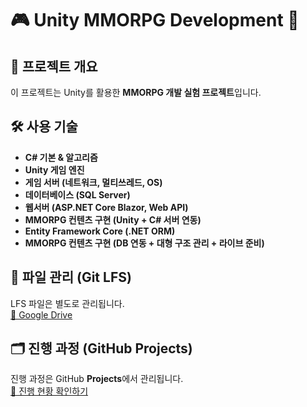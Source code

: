 # 🎮 Unity MMORPG Development 🚀

## 📌 프로젝트 개요
이 프로젝트는 Unity를 활용한 **MMORPG 개발 실험 프로젝트**입니다.  

## 🛠️ 사용 기술
- **C# 기본 & 알고리즘**
- **Unity 게임 엔진**
- **게임 서버 (네트워크, 멀티쓰레드, OS)**
- **데이터베이스 (SQL Server)**
- **웹서버 (ASP.NET Core Blazor, Web API)**
- **MMORPG 컨텐츠 구현 (Unity + C# 서버 연동)**
- **Entity Framework Core (.NET ORM)**
- **MMORPG 컨텐츠 구현 (DB 연동 + 대형 구조 관리 + 라이브 준비)**

## 📂 파일 관리 (Git LFS)
LFS 파일은 별도로 관리됩니다.  
[📂 Google Drive](https://drive.google.com/drive/folders/1H3lNfICavZWO1FXG0UtxzxVySFK69D0p)

## 🗂️ 진행 과정 (GitHub Projects)
진행 과정은 GitHub **Projects**에서 관리됩니다.  
[🔗 진행 현황 확인하기](https://github.com/사용자명/저장소명/projects/1)
